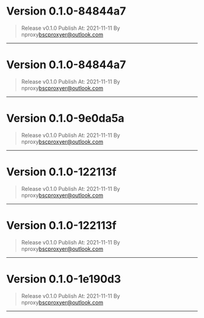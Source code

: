 
# Version 0.1.0-84844a7
    
> Release v0.1.0
 Publish At: 2021-11-11 By nproxy<bscproxyer@outlook.com>
---

# Version 0.1.0-84844a7
    
> Release v0.1.0
 Publish At: 2021-11-11 By nproxy<bscproxyer@outlook.com>
---

# Version 0.1.0-9e0da5a
    
> Release v0.1.0
 Publish At: 2021-11-11 By nproxy<bscproxyer@outlook.com>
---

# Version 0.1.0-122113f
    
> Release v0.1.0
 Publish At: 2021-11-11 By nproxy<bscproxyer@outlook.com>
---

# Version 0.1.0-122113f
    
> Release v0.1.0
 Publish At: 2021-11-11 By nproxy<bscproxyer@outlook.com>
---

# Version 0.1.0-1e190d3
    
> Release v0.1.0
 Publish At: 2021-11-11 By nproxy<bscproxyer@outlook.com>
---
